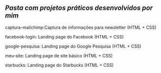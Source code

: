 ## *Pasta com projetos práticos desenvolvidos por mim*

captura-mailchimp:Captura de informações para newsletter (HTML + CSS)

facebook-login:   Landing page do Facebook (HTML + CSS)

google-pesquisa:  Landing page do Google Pesquisa (HTML + CSS)

meu-site:         Landing page de site básico (HTML + CSS)

starbucks:        Landing page do Starbucks (HTML + CSS)
